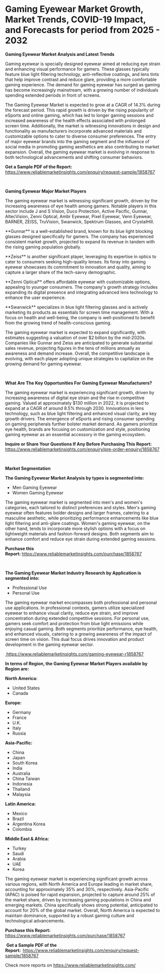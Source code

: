 <p><h1>Gaming Eyewear Market Growth, Market Trends, COVID-19 Impact, and Forecasts for period from 2025 - 2032</h1></p><p><strong>Gaming Eyewear Market Analysis and Latest Trends</strong></p>
<p><p>Gaming eyewear is specially designed eyewear aimed at reducing eye strain and enhancing visual performance for gamers. These glasses typically feature blue light filtering technology, anti-reflective coatings, and lens tints that help improve contrast and reduce glare, providing a more comfortable gaming experience. The demand for gaming eyewear has surged as gaming has become increasingly mainstream, with a growing number of individuals spending extended periods in front of screens.</p><p>The Gaming Eyewear Market is expected to grow at a CAGR of 14.3% during the forecast period. This rapid growth is driven by the rising popularity of eSports and online gaming, which has led to longer gaming sessions and increased awareness of the health effects associated with prolonged screen time. Additionally, the market is witnessing innovations in design and functionality as manufacturers incorporate advanced materials and customizable options to cater to diverse consumer preferences. The entry of major eyewear brands into the gaming segment and the influence of social media in promoting gaming aesthetics are also contributing to market expansion. Overall, the gaming eyewear market is evolving in response to both technological advancements and shifting consumer behaviors.</p></p>
<p><strong>Get a Sample PDF of the Report:&nbsp;</strong> <a href="https://www.reliablemarketinsights.com/enquiry/request-sample/1858767?utm_campaign=2135&utm_medium=2&utm_source=Github&utm_content=ia&utm_term=07022025&utm_id=gaming-eyewear">https://www.reliablemarketinsights.com/enquiry/request-sample/1858767</a></p>
<p>&nbsp;</p>
<p><strong>Gaming Eyewear Major Market Players</strong></p>
<p><p>The gaming eyewear market is witnessing significant growth, driven by the increasing awareness of eye health among gamers. Notable players in this sector include J and S Vision, Duco Protection, Active Pacific, Gunnar, AltecVision, Zenni Optical, Ambr Eyewear, Pixel Eyewear, Venn Eyewear, BARNER, ZEISS, TruVision, Swanwick, Spektrum Glasses, and CrystalHill.</p><p>**Gunnar** is a well-established brand, known for its blue light blocking glasses designed specifically for gamers. The company has experienced consistent market growth, projected to expand its revenue in tandem with the rising gaming population globally. </p><p>**Zeiss** is another significant player, leveraging its expertise in optics to cater to consumers seeking high-quality lenses. Its foray into gaming eyewear showcases its commitment to innovation and quality, aiming to capture a larger share of the tech-savvy demographic.</p><p>**Zenni Optical** offers affordable eyewear with customizable options, appealing to younger consumers. The company's growth strategy includes expanding its digital presence and integrating advanced lens technology to enhance the user experience.</p><p>**Swanwick** specializes in blue light filtering glasses and is actively marketing its products as essentials for screen time management. With a focus on health and well-being, the company is well-positioned to benefit from the growing trend of health-conscious gaming.</p><p>The gaming eyewear market is expected to expand significantly, with estimates suggesting a valuation of over $2 billion by the mid-2020s. Companies like Gunnar and Zeiss are anticipated to generate substantial sales revenue, projecting figures in the tens of millions annually as awareness and demand increase. Overall, the competitive landscape is evolving, with each player adopting unique strategies to capitalize on the growing demand for gaming eyewear.</p></p>
<p>&nbsp;</p>
<p><strong>What Are The Key Opportunities For Gaming Eyewear Manufacturers?</strong></p>
<p><p>The gaming eyewear market is experiencing significant growth, driven by increasing awareness of digital eye strain and the rise in competitive gaming. Valued at approximately $130 million in 2022, it is projected to expand at a CAGR of around 8.5% through 2030. Innovations in lens technology, such as blue light filtering and enhanced visual clarity, are key growth drivers. The emergence of eSports and rising consumer spending on gaming peripherals further bolster market demand. As gamers prioritize eye health, brands are focusing on customization and style, positioning gaming eyewear as an essential accessory in the gaming ecosystem.</p></p>
<p><strong>Inquire or Share Your Questions If Any Before Purchasing This Report:</strong> <a href="https://www.reliablemarketinsights.com/enquiry/pre-order-enquiry/1858767?utm_campaign=2135&utm_medium=2&utm_source=Github&utm_content=ia&utm_term=07022025&utm_id=gaming-eyewear">https://www.reliablemarketinsights.com/enquiry/pre-order-enquiry/1858767</a></p>
<p>&nbsp;</p>
<p><strong>Market Segmentation</strong></p>
<p><strong>The Gaming Eyewear Market Analysis by types is segmented into:</strong></p>
<p><ul><li>Men Gaming Eyewear</li><li>Women Gaming Eyewear</li></ul></p>
<p><p>The gaming eyewear market is segmented into men's and women's categories, each tailored to distinct preferences and styles. Men's gaming eyewear often features bolder designs and larger frames, catering to a masculine aesthetic, while prioritizing performance enhancements like blue light filtering and anti-glare coatings. Women's gaming eyewear, on the other hand, tends to incorporate more stylish options with a focus on lightweight materials and fashion-forward designs. Both segments aim to enhance comfort and reduce eye strain during extended gaming sessions.</p></p>
<p><strong>Purchase this Report:&nbsp;</strong><a href="https://www.reliablemarketinsights.com/purchase/1858767?utm_campaign=2135&utm_medium=2&utm_source=Github&utm_content=ia&utm_term=07022025&utm_id=gaming-eyewear">https://www.reliablemarketinsights.com/purchase/1858767</a></p>
<p>&nbsp;</p>
<p><strong>The Gaming Eyewear Market Industry Research by Application is segmented into:</strong></p>
<p><ul><li>Professional Use</li><li>Personal Use</li></ul></p>
<p><p>The gaming eyewear market encompasses both professional and personal use applications. In professional contexts, gamers utilize specialized eyewear to enhance visual clarity, reduce eye strain, and improve concentration during extended competitive sessions. For personal use, gamers seek comfort and protection from blue light emissions while enjoying casual gaming. Both segments prioritize performance, eye health, and enhanced visuals, catering to a growing awareness of the impact of screen time on vision. This dual focus drives innovation and product development in the gaming eyewear sector.</p></p>
<p><a href="https://www.reliablemarketinsights.com/gaming-eyewear-r1858767?utm_campaign=2135&utm_medium=2&utm_source=Github&utm_content=ia&utm_term=07022025&utm_id=gaming-eyewear">&nbsp;https://www.reliablemarketinsights.com/gaming-eyewear-r1858767</a></p>
<p><strong>In terms of Region, the Gaming Eyewear Market Players available by Region are:</strong></p>
<p>
    <p> <strong> North America: </strong>
        <ul>
            <li>United States</li>
            <li>Canada</li>
        </ul>
        </p> 
    <p> <strong> Europe: </strong>
        <ul>
            <li>Germany</li>
            <li>France</li>
            <li>U.K.</li>
            <li>Italy</li>
            <li>Russia</li>
        </ul>
        </p> 
    <p> <strong> Asia-Pacific: </strong>
        <ul>
            <li>China</li>
            <li>Japan</li>
            <li>South Korea</li>
            <li>India</li>
            <li>Australia</li>
            <li>China Taiwan</li>
            <li>Indonesia</li>
            <li>Thailand</li>
            <li>Malaysia</li>
        </ul>
        </p> 
    <p> <strong> Latin America: </strong>
        <ul>
            <li>Mexico</li>
            <li>Brazil</li>
            <li>Argentina Korea</li>
            <li>Colombia</li>
        </ul>
        </p> 
    <p> <strong> Middle East & Africa: </strong>
        <ul>
            <li>Turkey</li>
            <li>Saudi</li>
            <li>Arabia</li>
            <li>UAE</li>
            <li>Korea</li>
        </ul>
    </p>
    </p>
<p><p>The gaming eyewear market is experiencing significant growth across various regions, with North America and Europe leading in market share, accounting for approximately 35% and 30%, respectively. Asia-Pacific (APAC) is poised for rapid expansion, projected to capture around 25% of the market share, driven by increasing gaming populations in China and emerging markets. China specifically shows strong potential, anticipated to account for 20% of the global market. Overall, North America is expected to maintain dominance, supported by a robust gaming culture and technological advancements.</p></p>
<p><strong>Purchase this Report: </strong><a href="https://www.reliablemarketinsights.com/purchase/1858767?utm_campaign=2135&utm_medium=2&utm_source=Github&utm_content=ia&utm_term=07022025&utm_id=gaming-eyewear">https://www.reliablemarketinsights.com/purchase/1858767</a></p>
<p>&nbsp;<strong>Get a Sample PDF of the Report:&nbsp;&nbsp;</strong><a href="https://www.reliablemarketinsights.com/enquiry/request-sample/1858767?utm_campaign=2135&utm_medium=2&utm_source=Github&utm_content=ia&utm_term=07022025&utm_id=gaming-eyewear">https://www.reliablemarketinsights.com/enquiry/request-sample/1858767</a></p>
<p><strong></strong></p>
<p>Check more reports on <a href="https://www.reliablemarketinsights.com/?utm_campaign=2135&utm_medium=2&utm_source=Github&utm_content=ia&utm_term=07022025&utm_id=gaming-eyewear">https://www.reliablemarketinsights.com/</a></p>